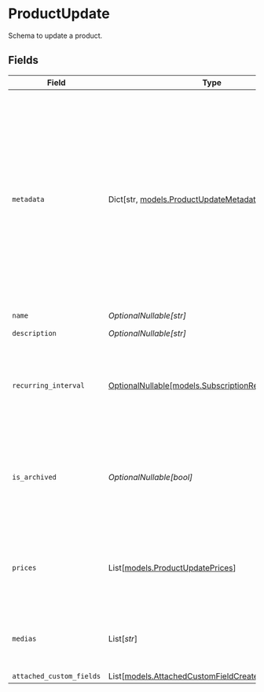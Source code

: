 # ProductUpdate

Schema to update a product.


## Fields

| Field                                                                                                                                                                                                                                                                                                                  | Type                                                                                                                                                                                                                                                                                                                   | Required                                                                                                                                                                                                                                                                                                               | Description                                                                                                                                                                                                                                                                                                            |
| ---------------------------------------------------------------------------------------------------------------------------------------------------------------------------------------------------------------------------------------------------------------------------------------------------------------------- | ---------------------------------------------------------------------------------------------------------------------------------------------------------------------------------------------------------------------------------------------------------------------------------------------------------------------- | ---------------------------------------------------------------------------------------------------------------------------------------------------------------------------------------------------------------------------------------------------------------------------------------------------------------------- | ---------------------------------------------------------------------------------------------------------------------------------------------------------------------------------------------------------------------------------------------------------------------------------------------------------------------- |
| `metadata`                                                                                                                                                                                                                                                                                                             | Dict[str, [models.ProductUpdateMetadata](../models/productupdatemetadata.md)]                                                                                                                                                                                                                                          | :heavy_minus_sign:                                                                                                                                                                                                                                                                                                     | Key-value object allowing you to store additional information.<br/><br/>The key must be a string with a maximum length of **40 characters**.<br/>The value must be either:<br/><br/>* A string with a maximum length of **500 characters**<br/>* An integer<br/>* A floating-point number<br/>* A boolean<br/><br/>You can store up to **50 key-value pairs**. |
| `name`                                                                                                                                                                                                                                                                                                                 | *OptionalNullable[str]*                                                                                                                                                                                                                                                                                                | :heavy_minus_sign:                                                                                                                                                                                                                                                                                                     | N/A                                                                                                                                                                                                                                                                                                                    |
| `description`                                                                                                                                                                                                                                                                                                          | *OptionalNullable[str]*                                                                                                                                                                                                                                                                                                | :heavy_minus_sign:                                                                                                                                                                                                                                                                                                     | The description of the product.                                                                                                                                                                                                                                                                                        |
| `recurring_interval`                                                                                                                                                                                                                                                                                                   | [OptionalNullable[models.SubscriptionRecurringInterval]](../models/subscriptionrecurringinterval.md)                                                                                                                                                                                                                   | :heavy_minus_sign:                                                                                                                                                                                                                                                                                                     | The recurring interval of the product. If `None`, the product is a one-time purchase. **Can only be set on legacy recurring products. Once set, it can't be changed.**                                                                                                                                                 |
| `is_archived`                                                                                                                                                                                                                                                                                                          | *OptionalNullable[bool]*                                                                                                                                                                                                                                                                                               | :heavy_minus_sign:                                                                                                                                                                                                                                                                                                     | Whether the product is archived. If `true`, the product won't be available for purchase anymore. Existing customers will still have access to their benefits, and subscriptions will continue normally.                                                                                                                |
| `prices`                                                                                                                                                                                                                                                                                                               | List[[models.ProductUpdatePrices](../models/productupdateprices.md)]                                                                                                                                                                                                                                                   | :heavy_minus_sign:                                                                                                                                                                                                                                                                                                     | List of available prices for this product. If you want to keep existing prices, include them in the list as an `ExistingProductPrice` object.                                                                                                                                                                          |
| `medias`                                                                                                                                                                                                                                                                                                               | List[*str*]                                                                                                                                                                                                                                                                                                            | :heavy_minus_sign:                                                                                                                                                                                                                                                                                                     | List of file IDs. Each one must be on the same organization as the product, of type `product_media` and correctly uploaded.                                                                                                                                                                                            |
| `attached_custom_fields`                                                                                                                                                                                                                                                                                               | List[[models.AttachedCustomFieldCreate](../models/attachedcustomfieldcreate.md)]                                                                                                                                                                                                                                       | :heavy_minus_sign:                                                                                                                                                                                                                                                                                                     | N/A                                                                                                                                                                                                                                                                                                                    |